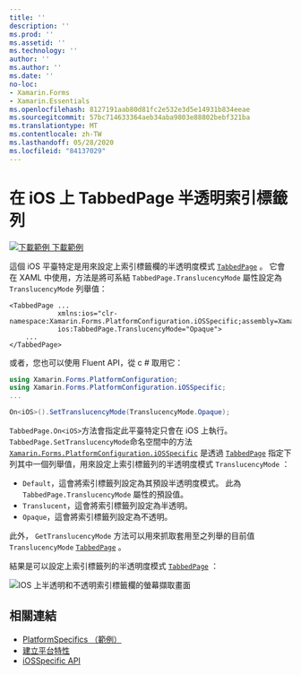 ```yaml
---
title: ''
description: ''
ms.prod: ''
ms.assetid: ''
ms.technology: ''
author: ''
ms.author: ''
ms.date: ''
no-loc:
- Xamarin.Forms
- Xamarin.Essentials
ms.openlocfilehash: 8127191aab80d81fc2e532e3d5e14931b834eeae
ms.sourcegitcommit: 57bc714633364aeb34aba9803e88802bebf321ba
ms.translationtype: MT
ms.contentlocale: zh-TW
ms.lasthandoff: 05/28/2020
ms.locfileid: "84137029"
---
```

# <a name="tabbedpage-translucent-tab-bar-on-ios"></a>在 iOS 上 TabbedPage 半透明索引標籤列

[![下載範例 ](~/media/shared/download.png) 下載範例](https://docs.microsoft.com/samples/xamarin/xamarin-forms-samples/userinterface-platformspecifics)

這個 iOS 平臺特定是用來設定上索引標籤欄的半透明度模式 [`TabbedPage`](xref:Xamarin.Forms.TabbedPage) 。 它會在 XAML 中使用，方法是將可系結 `TabbedPage.TranslucencyMode` 屬性設定為 `TranslucencyMode` 列舉值：

```xaml
<TabbedPage ...
            xmlns:ios="clr-namespace:Xamarin.Forms.PlatformConfiguration.iOSSpecific;assembly=Xamarin.Forms.Core"
            ios:TabbedPage.TranslucencyMode="Opaque">
    ...
</TabbedPage>
```

或者，您也可以使用 Fluent API，從 c # 取用它：

```csharp
using Xamarin.Forms.PlatformConfiguration;
using Xamarin.Forms.PlatformConfiguration.iOSSpecific;
...

On<iOS>().SetTranslucencyMode(TranslucencyMode.Opaque);
```

`TabbedPage.On<iOS>`方法會指定此平臺特定只會在 iOS 上執行。 `TabbedPage.SetTranslucencyMode`命名空間中的方法 [`Xamarin.Forms.PlatformConfiguration.iOSSpecific`](xref:Xamarin.Forms.PlatformConfiguration.iOSSpecific) 是透過 [`TabbedPage`](xref:Xamarin.Forms.TabbedPage) 指定下列其中一個列舉值，用來設定上索引標籤列的半透明度模式 `TranslucencyMode` ：

- `Default`，這會將索引標籤列設定為其預設半透明度模式。 此為 `TabbedPage.TranslucencyMode` 屬性的預設值。
- `Translucent`，這會將索引標籤列設定為半透明。
- `Opaque`，這會將索引標籤列設定為不透明。

此外， `GetTranslucencyMode` 方法可以用來抓取套用至之列舉的目前值 `TranslucencyMode` [`TabbedPage`](xref:Xamarin.Forms.TabbedPage) 。

結果是可以設定上索引標籤列的半透明度模式 [`TabbedPage`](xref:Xamarin.Forms.TabbedPage) ：

![IOS 上半透明和不透明索引標籤欄的螢幕擷取畫面](tabbedpage-translucent-tabbar-images/translucencymodes.png "半透明和不透明的索引標籤列")

## <a name="related-links"></a>相關連結

- [PlatformSpecifics （範例）](https://docs.microsoft.com/samples/xamarin/xamarin-forms-samples/userinterface-platformspecifics)
- [建立平台特性](~/xamarin-forms/platform/platform-specifics/index.md#creating-platform-specifics)
- [iOSSpecific API](xref:Xamarin.Forms.PlatformConfiguration.iOSSpecific)
